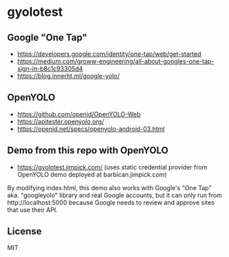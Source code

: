 gyolotest
=========

## Google "One Tap"

* https://developers.google.com/identity/one-tap/web/get-started
* https://medium.com/groww-engineering/all-about-googles-one-tap-sign-in-b8c1c93305d4
* https://blog.innerht.ml/google-yolo/

## OpenYOLO

* https://github.com/openid/OpenYOLO-Web
* https://apitester.openyolo.org/
* https://openid.net/specs/openyolo-android-03.html

## Demo from this repo with OpenYOLO

* https://gyolotest.jimpick.com/ (uses static credential provider from OpenYOLO demo deployed at barbican.jimpick.com)

By modifying index.html, this demo also works with Google's "One Tap" aka. "googleyolo" library and real Google accounts, but it can only run from http://localhost:5000 because Google needs to review and approve sites that use their API.

## License

MIT
